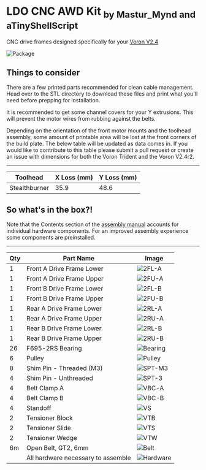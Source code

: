 # LDO CNC AWD Kit <sub>by Mastur_Mynd and aTinyShellScript</sub>
CNC drive frames designed specifically for your [Voron V2.4](https://github.com/VoronDesign/Voron-2)

![Package](IMG/Package.jpg)

## Things to consider
There are a few printed parts recommended for clean cable management. Head over to the STL directory to download these files and print what you'll need before prepping for installation.

It is recommended to get some channel covers for your Y extrusions. This will prevent the motor wires from rubbing against the belts.

Depending on the orientation of the front motor mounts and the toolhead assembly, some amount of printable area will be lost at the front corners of the build plate. The below table will be updated as data comes in. If you would like to contribute to this table please submit a pull request or create an issue with dimensions for both the Voron Trident and the Voron V2.4r2.

---
| Toolhead | X Loss (mm) | Y Loss (mm) |
| --- | --- | --- |
| Stealthburner | 35.9 | 48.6 |

## So what's in the box?!
Note that the Contents section of the [assembly manual](assembly_manual.pdf) accounts for individual hardware components. For an improved assembly experience some components are preinstalled.

---
| Qty | Part Name | Image |
| --- | --- | --- |
| 1 | Front A Drive Frame Lower | ![2FL-A](IMG/2FL-A.jpg) |
| 1 | Front A Drive Frame Upper | ![2FU-A](IMG/2FU-A.jpg) |
| 1 | Front B Drive Frame Lower | ![2FL-B](IMG/2FL-B.jpg) |
| 1 | Front B Drive Frame Upper | ![2FU-B](IMG/2FU-B.jpg) |
| 1 | Rear A Drive Frame Lower | ![2RL-A](IMG/2RL-A.jpg) |
| 1 | Rear A Drive Frame Upper | ![2RU-A](IMG/2RU-A.jpg) |
| 1 | Rear B Drive Frame Lower | ![2RL-B](IMG/2RL-B.jpg) |
| 1 | Rear B Drive Frame Upper | ![2RU-B](IMG/2RU-B.jpg) |
| 26 | F695-2RS Bearing | ![Bearing](IMG/Bearing.jpg) |
| 6 | Pulley | ![Pulley](IMG/Pulley.jpg) |
| 8 | Shim Pin - Threaded (M3) | ![SPT-M3](IMG/SPT-M3.jpg) |
| 4 | Shim Pin - Unthreaded | ![SPT-3](IMG/SPT-3.jpg) |
| 4 | Belt Clamp A | ![VBC-A](IMG/VBC-A.jpg) |
| 4 | Belt Clamp B | ![VBC-B](IMG/VBC-B.jpg) |
| 4 | Standoff | ![VS](IMG/VS.jpg) |
| 2 | Tensioner Block | ![VTB](IMG/VTB.jpg) |
| 2 | Tensioner Slide | ![VTS](IMG/VTS.jpg) |
| 2 | Tensioner Wedge | ![VTW](IMG/VTW.jpg) |
| 6m | Open Belt, GT2, 6mm | ![Belt](IMG/Belt.jpg) |
| | All hardware necessary to assemble | ![Hardware](IMG/Hardware.jpg) |